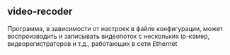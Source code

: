 ## video-recoder ##

Программа, в зависимости от настроек в файле конфигурации, может воспроизводить и записывать видеопоток с нескольких ip-камер, видеорегистраторов и т.д., работающих в сети Ethernet
